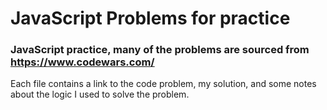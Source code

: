 # JavaScript Problems for practice

### JavaScript practice, many of the problems are sourced from https://www.codewars.com/
Each file contains a link to the code problem, my solution, and some notes about the logic I used to solve the problem.